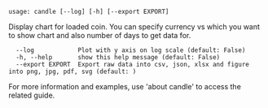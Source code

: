 ```
usage: candle [--log] [-h] [--export EXPORT]
```
Display chart for loaded coin. You can specify currency vs which you want to show chart and also number of days to get data for.

```optional arguments:
  --log            Plot with y axis on log scale (default: False)
  -h, --help       show this help message (default: False)
  --export EXPORT  Export raw data into csv, json, xlsx and figure into png, jpg, pdf, svg (default: )
```
For more information and examples, use 'about candle' to access the related guide.
